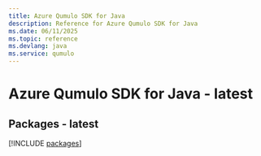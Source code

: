 ```yaml
---
title: Azure Qumulo SDK for Java
description: Reference for Azure Qumulo SDK for Java
ms.date: 06/11/2025
ms.topic: reference
ms.devlang: java
ms.service: qumulo
---
```

# Azure Qumulo SDK for Java - latest
## Packages - latest
[!INCLUDE [packages](qumulo-index.md)]